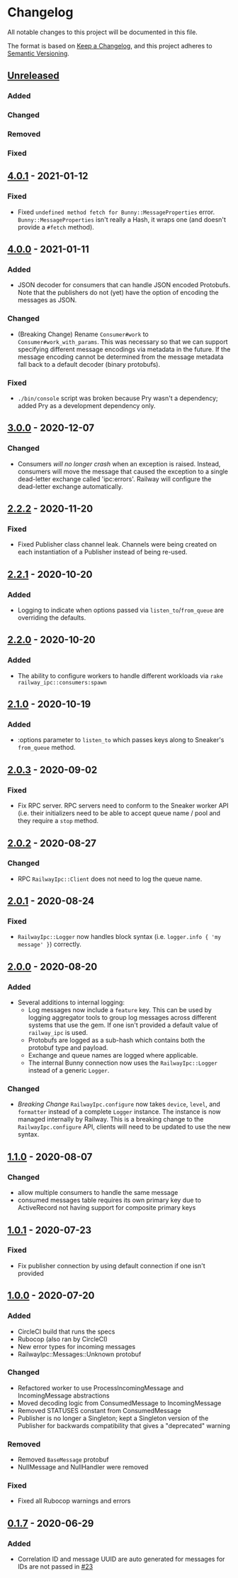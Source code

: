 # Changelog
All notable changes to this project will be documented in this file.

The format is based on [Keep a Changelog](https://keepachangelog.com/en/1.0.0/),
and this project adheres to [Semantic Versioning](https://semver.org/spec/v2.0.0.html).

## [Unreleased]
### Added
### Changed
### Removed
### Fixed

## [4.0.1] - 2021-01-12
### Fixed
* Fixed `undefined method fetch for Bunny::MessageProperties` error. `Bunny::MessageProperties` isn't really a Hash, it wraps one (and doesn't provide a `#fetch` method).

## [4.0.0] - 2021-01-11
### Added
* JSON decoder for consumers that can handle JSON encoded Protobufs. Note that the publishers do not (yet) have the option of encoding the messages as JSON.

### Changed
* (Breaking Change) Rename `Consumer#work` to `Consumer#work_with_params`. This was necessary so that we can support specifying different message encodings via metadata in the future. If the message encoding cannot be determined from the message metadata fall back to a default decoder (binary protobufs).

### Fixed
* `./bin/console` script was broken because Pry wasn't a dependency; added Pry as a development dependency only.

## [3.0.0] - 2020-12-07
### Changed
* Consumers _will no longer crash_ when an exception is raised. Instead, consumers will move the message that caused the exception to a single dead-letter exchange called 'ipc:errors'. Railway will configure the dead-letter exchange automatically.

## [2.2.2] - 2020-11-20
### Fixed
* Fixed Publisher class channel leak. Channels were being created on each instantiation of a Publisher instead of being re-used.

## [2.2.1] - 2020-10-20
### Added
* Logging to indicate when options passed via `listen_to`/`from_queue` are overriding the defaults.

## [2.2.0] - 2020-10-20
### Added
* The ability to configure workers to handle different workloads via `rake railway_ipc::consumers:spawn`

## [2.1.0] - 2020-10-19
### Added
* :options parameter to `listen_to` which passes keys along to Sneaker's `from_queue` method.

## [2.0.3] - 2020-09-02
### Fixed
* Fix RPC server. RPC servers need to conform to the Sneaker worker API (i.e. their initializers need to be able to accept queue name / pool and they require a `stop` method.

## [2.0.2] - 2020-08-27
### Changed
* RPC `RailwayIpc::Client` does not need to log the queue name.

## [2.0.1] - 2020-08-24
### Fixed
* `RailwayIpc::Logger` now handles block syntax (i.e. `logger.info { 'my message' }`) correctly.

## [2.0.0] - 2020-08-20
### Added
* Several additions to internal logging:
  - Log messages now include a `feature` key. This can be used by logging aggregator tools to group log messages across different systems that use the gem. If one isn't provided a default value of `railway_ipc` is used.
  - Protobufs are logged as a sub-hash which contains both the protobuf type and payload.
  - Exchange and queue names are logged where applicable.
  - The internal Bunny connection now uses the `RailwayIpc::Logger` instead of a generic `Logger`.

### Changed
* *Breaking Change* `RailwayIpc.configure` now takes `device`, `level`, and `formatter` instead of a complete `Logger` instance. The instance is now managed internally by Railway. This is a breaking change to the `RailwayIpc.configure` API, clients will need to be updated to use the new syntax.

## [1.1.0] - 2020-08-07
### Changed
* allow multiple consumers to handle the same message
* consumed messages table requires its own primary key due to ActiveRecord not having support for composite primary keys

## [1.0.1] - 2020-07-23
### Fixed
* Fix publisher connection by using default connection if one isn't provided

## [1.0.0] - 2020-07-20
### Added
* CircleCI build that runs the specs
* Rubocop (also ran by CircleCI)
* New error types for incoming messages
* RailwayIpc::Messages::Unknown protobuf

### Changed
* Refactored worker to use ProcessIncomingMessage and IncomingMessage abstractions
* Moved decoding logic from ConsumedMessage to IncomingMessage
* Removed STATUSES constant from ConsumedMessage
* Publisher is no longer a Singleton; kept a Singleton version of the Publisher for backwards compatibility that gives a "deprecated" warning

### Removed
* Removed `BaseMessage` protobuf
* NullMessage and NullHandler were removed

### Fixed
* Fixed all Rubocop warnings and errors

## [0.1.7] - 2020-06-29
### Added
- Correlation ID and message UUID are auto generated for messages for IDs are not passed in [#23](https://github.com/learn-co/railway_ipc_gem/pull/23)

[Unreleased]: https://github.com/learn-co/railway_ipc_gem/compare/v4.0.1...HEAD
[4.0.1]: https://github.com/learn-co/railway_ipc_gem/compare/v4.0.0...v4.0.1
[4.0.0]: https://github.com/learn-co/railway_ipc_gem/compare/v3.0.0...v4.0.0
[3.0.0]: https://github.com/learn-co/railway_ipc_gem/compare/v2.2.2...v3.0.0
[2.2.2]: https://github.com/learn-co/railway_ipc_gem/compare/v2.2.1...v2.2.2
[2.2.1]: https://github.com/learn-co/railway_ipc_gem/compare/v2.2.0...v2.2.1
[2.2.0]: https://github.com/learn-co/railway_ipc_gem/compare/v2.1.0...v2.2.0
[2.1.0]: https://github.com/learn-co/railway_ipc_gem/compare/v2.0.3...v2.1.0
[2.0.3]: https://github.com/learn-co/railway_ipc_gem/compare/v2.0.2...v2.0.3
[2.0.2]: https://github.com/learn-co/railway_ipc_gem/compare/v2.0.1...v2.0.2
[2.0.1]: https://github.com/learn-co/railway_ipc_gem/compare/v2.0.0...v2.0.1
[2.0.0]: https://github.com/learn-co/railway_ipc_gem/compare/v1.1.0...v2.0.0
[1.1.0]: https://github.com/learn-co/railway_ipc_gem/compare/v1.0.1...v1.1.0
[1.0.1]: https://github.com/learn-co/railway_ipc_gem/compare/v1.0.0...v1.0.1
[1.0.0]: https://github.com/learn-co/railway_ipc_gem/compare/v0.1.7...v1.0.0
[0.1.7]: https://github.com/learn-co/railway_ipc_gem/releases/tag/v0.1.7
